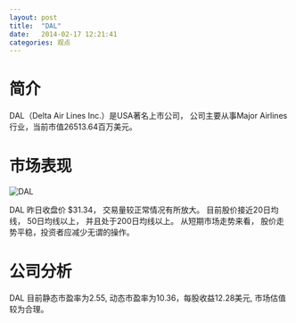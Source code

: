 ```yaml
---
layout: post
title:  "DAL"
date:   2014-02-17 12:21:41
categories: 观点
---
```


# 简介
DAL（Delta Air Lines Inc.）是USA著名上市公司，
公司主要从事Major Airlines行业，当前市值26513.64百万美元。

# 市场表现

![DAL](http://finviz.com/chart.ashx?t=DAL&ty=c&ta=1&p=d&s=l)

DAL 昨日收盘价 $31.34，
交易量较正常情况有所放大。
目前股价接近20日均线，
50日均线以上，
并且处于200日均线以上。
从短期市场走势来看，
股价走势平稳，投资者应减少无谓的操作。

# 公司分析
DAL 目前静态市盈率为2.55, 动态市盈率为10.36，每股收益12.28美元,
市场估值较为合理。
